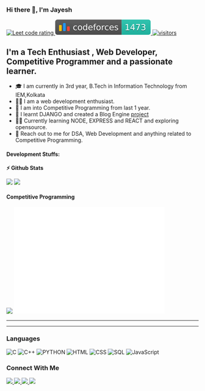 ### Hi there 👋, I'm Jayesh
<p align="left">
  <a href="https://leetcode.com/jayesh_shaw/">
    <img src="https://cp-logo.vercel.app/leetcode/jayesh_shaw" alt="Leet code rating" />
  </a>
  <a href="https://codeforces.com/profile/jayesh_shaw">
    <img src="https://raw.githubusercontent.com/jayeshshaw/cf-stats/main/output/rating.svg" alt="Leet code rating" />
  </a>
  <a href="https://github.com/jayesh_shaw/">
    <img src="https://komarev.com/ghpvc/?username=jayesh_shaw" alt="visitors" />
  </a>

</p>



## I'm a Tech Enthusiast , Web Developer, Competitive Programmer and a passionate learner. 

- 🎓 I am currently in 3rd year, B.Tech in Information Technology from IEM,Kolkata
- 👨‍💻 I am a web development enthusiast.
- 👯 I am into Competitive Programming from last 1 year.
- 🔭 I learnt DJANGO and created a Blog Engine [project](https://github.com/i-jayesh/blograam)
- 👨‍💻 Currently learning NODE, EXPRESS and REACT and exploring opensource.
- 💬 Reach out to me for DSA, Web Development and anything related to Competitive Programming.



#### Development Stuffs:

<b>⚡ Github Stats</b>
<p float="left">
<img height="180em" src="https://github-readme-stats.vercel.app/api?username=jayeshshaw&show_icons=true&hide_border=true&&count_private=true&include_all_commits=true" /> 
<img height="180em" src="https://github-readme-stats.vercel.app/api/top-langs/?username=jayeshshaw&show_icons=true&hide_border=true&layout=compact&langs_count=8"/>
</p>

#### Competitive Programming
<p float="left">
<img height="273em" src="https://leetcard.jacoblin.cool/jayesh_shaw?theme=light&font=Karma&ext=contest" />
<img height="280em" src="https://raw.githubusercontent.com/jayeshshaw/cf-stats/main/output/light_card.svg" />
</p>

---
---

### Languages


![C](https://img.shields.io/badge/-C-000?&logo=C)
![C++](https://img.shields.io/badge/-C++-000?&logo=c%2b%2b&logoColor=00599C)
![PYTHON](https://img.shields.io/badge/-Python-000?&logo=Python)
![HTML](https://img.shields.io/badge/-HTML-000?&logo=Html)
![CSS](https://img.shields.io/badge/-CSS-000?&logo=CSS)
![SQL](https://img.shields.io/badge/-SQL-000?&logo=MySQL)
![JavaScript](https://img.shields.io/badge/-JavaScript-000?&logo=JavaScript)    




### Connect With Me

<p left="center">
<a href="https://twitter.com/jayesh__shaw">
  <img src="https://img.shields.io/badge/twitter-%231DA1F2.svg?&style=for-the-badge&logo=twitter&logoColor=white" height=25>
</a> 
<a href="https://www.linkedin.com/in/jayesh-kumar-shaw/">
  <img src="https://img.shields.io/badge/linkedin-%230077B5.svg?&style=for-the-badge&logo=linkedin&logoColor=white" height=25>
</a> 
<a href="https://www.instagram.com/jayesh.cpp/">
  <img src="https://img.shields.io/badge/Instagram-12100E?style=for-the-badge&logo=instagram&logoColor=white" height=25>
</a>
<a href="mailto:jayesh.shaw.iemk@gmail.com">
  <img src="	https://img.shields.io/badge/Gmail-D14836?style=for-the-badge&logo=gmail&logoColor=white" height=25>
</a>
</p>
